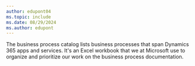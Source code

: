 ```yaml
---
author: edupont04
ms.topic: include
ms.date: 08/29/2024
ms.author: edupont
---
```

The business process catalog lists business processes that span Dynamics 365 apps and services. It's an Excel workbook that we at Microsoft use to organize and prioritize our work on the business process documentation.